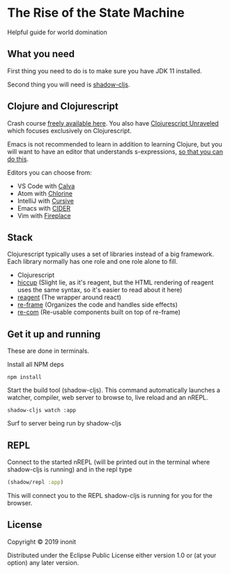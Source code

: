 # The Rise of the State Machine

Helpful guide for world domination

## What you need

First thing you need to do is to make sure you have JDK 11 installed.

Second thing you will need is [shadow-cljs](http://shadow-cljs.org/).

## Clojure and Clojurescript

Crash course [freely available here](https://www.braveclojure.com/clojure-for-the-brave-and-true/). You also have [Clojurescript Unraveled](https://funcool.github.io/clojurescript-unraveled/) which focuses exclusively on Clojurescript.

Emacs is not recommended to learn in addition to learning Clojure, but you will want to have an editor that understands s-expressions, [so that you can do this](http://danmidwood.com/content/2014/11/21/animated-paredit.html).

Editors you can choose from:

- VS Code with [Calva](https://marketplace.visualstudio.com/items?itemName=betterthantomorrow.calva)
- Atom with [Chlorine](https://atom.io/packages/chlorine)
- IntelliJ with [Cursive](https://cursive-ide.com/index.html)
- Emacs with [CIDER](https://github.com/clojure-emacs/cider)
- Vim with [Fireplace](https://github.com/tpope/vim-fireplace)

## Stack

Clojurescript typically uses a set of libraries instead of a big framework. Each library normally has one role and one role alone to fill.

- Clojurescript
- [hiccup](https://github.com/weavejester/hiccup) (Slight lie, as it's reagent, but the HTML rendering of reagent uses the same syntax, so it's easier to read about it here)
- [reagent](https://reagent-project.github.io/) (The wrapper around react)
- [re-frame](https://github.com/Day8/re-frame) (Organizes the code and handles side effects)
- [re-com](https://github.com/Day8/re-com) (Re-usable components built on top of re-frame)


## Get it up and running

These are done in terminals.

Install all NPM deps

``` shell
npm install
```

Start the build tool (shadow-cljs). This command automatically launches a watcher, compiler, web server to browse to, live reload and an nREPL.
``` shell
shadow-cljs watch :app
```

Surf to server being run by shadow-cljs

## REPL

Connect to the started nREPL (will be printed out in the terminal where shadow-cljs is running) and in the repl type

``` clojure
(shadow/repl :app)
```

This will connect you to the REPL shadow-cljs is running for you for the browser.

## License

Copyright © 2019 inonit

Distributed under the Eclipse Public License either version 1.0 or (at
your option) any later version.
